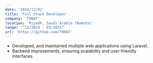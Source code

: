 ```yaml
---
date: '2024/12/01'
title: 'Full Stack Developer'
company: 'T8NAT'
location: 'Riyadh, Saudi Arabia (Remote)'
range: '“12/2024 - 03/2025”'
url: 'https://github.com/T8NAT'
---
```


- Developed, and maintained multiple web applications using Laravel.
- Backend improvements, ensuring scalability and user-friendly interfaces.